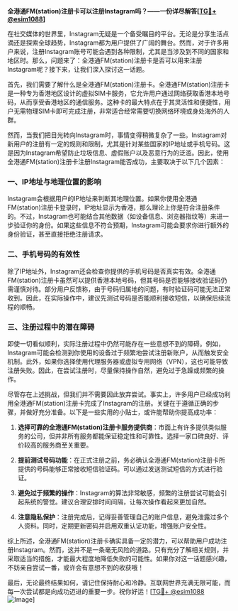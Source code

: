 **全港通FM(station)注册卡可以注册Instagram吗？——一份详尽解答[[TG💪+ @esim1088](https://t.me/s/esim1088)]**

在社交媒体的世界里，Instagram无疑是一个备受瞩目的平台。无论是分享生活点滴还是探索全球趋势，Instagram都为用户提供了广阔的舞台。然而，对于许多用户来说，注册Instagram账号可能会遇到各种限制，尤其是当涉及到不同的国家和地区时。那么，问题来了：全港通FM(station)注册卡是否可以用来注册Instagram呢？接下来，让我们深入探讨这一话题。

首先，我们需要了解什么是全港通FM(station)注册卡。全港通FM(station)注册卡是一种专为香港地区设计的虚拟SIM卡服务，它允许用户通过网络获取香港本地号码，从而享受香港地区的通信服务。这种卡的最大特点在于其灵活性和便捷性，用户无需物理SIM卡即可完成注册，非常适合经常需要切换网络环境或身处海外的人群。

然而，当我们把目光转向Instagram时，事情变得稍微复杂了一些。Instagram对新用户的注册有一定的规则和限制，尤其是针对某些国家的IP地址或手机号码。这是因为Instagram希望防止垃圾信息、虚假账户以及恶意行为的泛滥。因此，使用全港通FM(station)注册卡注册Instagram能否成功，主要取决于以下几个因素：

### 一、IP地址与地理位置的影响

Instagram会根据用户的IP地址来判断其地理位置。如果你使用全港通FM(station)注册卡登录时，IP地址显示为香港，那么理论上你是符合注册条件的。不过，Instagram也可能结合其他数据（如设备信息、浏览器指纹等）来进一步验证你的身份。如果这些信息不符合预期，Instagram可能会要求你进行额外的身份验证，甚至直接拒绝注册请求。

### 二、手机号码的有效性

除了IP地址外，Instagram还会检查你提供的手机号码是否真实有效。全港通FM(station)注册卡虽然可以提供香港本地号码，但其号码是否能够接收验证码仍需谨慎对待。部分用户反馈称，由于号码归属地的问题，有时验证码可能无法正常收到。因此，在实际操作中，建议先测试号码是否能顺利接收短信，以确保后续流程的顺畅。

### 三、注册过程中的潜在障碍

即使一切看似顺利，实际注册过程中仍然可能存在一些意想不到的障碍。例如，Instagram可能会检测到你使用的设备过于频繁地尝试注册新账户，从而触发安全机制。此外，如果你选择使用代理服务器或虚拟专用网络（VPN），这也可能导致注册失败。因此，在尝试注册时，尽量保持操作自然，避免过于急躁或频繁的操作。

尽管存在上述挑战，但我们并不需要因此放弃尝试。事实上，许多用户已经成功利用全港通FM(station)注册卡完成了Instagram的注册。关键在于遵循正确的步骤，并做好充分准备。以下是一些实用的小贴士，或许能帮助你提高成功率：

1. **选择可靠的全港通FM(station)注册卡服务提供商**：市面上有许多提供类似服务的公司，但并非所有服务都能保证稳定性和可靠性。选择一家口碑良好、评价较高的服务商至关重要。
   
2. **提前测试号码功能**：在正式注册之前，务必确认全港通FM(station)注册卡所提供的号码能够正常接收短信验证码。可以通过发送测试短信的方式进行验证。

3. **避免过于频繁的操作**：Instagram的算法非常敏感，频繁的注册尝试可能会引起系统的警觉。建议合理安排时间间隔，让每次操作看起来更加自然。

4. **注意隐私保护**：注册完成后，记得妥善管理自己的账户信息，避免泄露过多个人资料。同时，定期更新密码并启用双重认证功能，增强账户安全性。

综上所述，全港通FM(station)注册卡确实具备一定的潜力，可以帮助用户成功注册Instagram。然而，这并不是一条毫无风险的道路。只有充分了解相关规则，并采取适当的措施，才能最大程度地降低失败的可能性。如果你对这一话题感兴趣，不妨亲自尝试一番，或许会有意想不到的收获哦！

最后，无论最终结果如何，请记住保持耐心和冷静。互联网世界充满无限可能，而每一次尝试都是向成功迈进的重要一步。祝你好运！[[TG💪+ @esim1088](https://t.me/s/esim1088) ![Image](https://i.postimg.cc/4NQfJmqS/Snipaste-2025-05-13-00-14-12.png)]